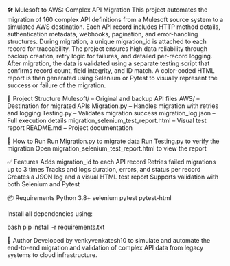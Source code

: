 🛠️ Mulesoft to AWS: Complex API Migration
This project automates the migration of 160 complex API definitions from a Mulesoft source system to a simulated AWS destination. 
Each API record includes HTTP method details, authentication metadata, webhooks, pagination, and error-handling structures. During migration, a unique migration_id is attached to each record for traceability.
The project ensures high data reliability through backup creation, retry logic for failures, and detailed per-record logging. After migration, the data is validated using a separate testing script that confirms record count, field integrity, and ID match.
A color-coded HTML report is then generated using Selenium or Pytest to visually represent the success or failure of the migration.

📁 Project Structure
Mulesoft/ – Original and backup API files
AWS/ – Destination for migrated APIs
Migration.py – Handles migration with retries and logging
Testing.py – Validates migration success
migration_log.json – Full execution details
migration_selenium_test_report.html – Visual test report
README.md – Project documentation

🚀 How to Run
Run Migration.py to migrate data
Run Testing.py to verify the migration
Open migration_selenium_test_report.html to view the report

✅ Features
Adds migration_id to each API record
Retries failed migrations up to 3 times
Tracks and logs duration, errors, and status per record
Creates a JSON log and a visual HTML test report
Supports validation with both Selenium and Pytest

📦 Requirements
Python 3.8+
selenium
pytest
pytest-html

Install all dependencies using:

bash
pip install -r requirements.txt

🙌 Author
Developed by venkyvenkatesh10 to simulate and automate the end-to-end migration and validation of complex API data from legacy systems to cloud infrastructure.
